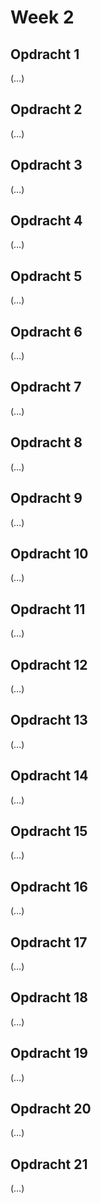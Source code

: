 # Week 2

## Opdracht 1

(…)

## Opdracht 2

(…)

## Opdracht 3

(…)

## Opdracht 4

(…)

## Opdracht 5

(…)

## Opdracht 6

(…)

## Opdracht 7

(…)

## Opdracht 8

(…)

## Opdracht 9

(…)

## Opdracht 10

(…)

## Opdracht 11

(…)

## Opdracht 12

(…)

## Opdracht 13

(…)

## Opdracht 14

(…)

## Opdracht 15

(…)

## Opdracht 16

(…)

## Opdracht 17

(…)

## Opdracht 18

(…)

## Opdracht 19

(…)

## Opdracht 20

(…)

## Opdracht 21

(…)


